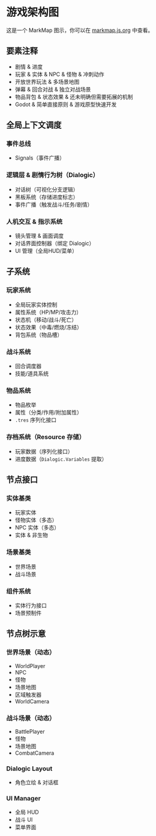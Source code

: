 # 游戏架构图

这是一个 MarkMap 图示，你可以在 [markmap.js.org](https://markmap.js.org/) 中查看。

## 要素注释
- 剧情 & 进度
- 玩家 & 实体 & NPC & 怪物 & 冲刺动作
- 开放世界玩法 & 多场景地图
- 弹幕 & 回合对战 & 独立对战场景
- 物品背包 & 状态效果 & 还未明确但需要拓展的机制
- Godot & 简单直接原则 & 游戏原型快速开发

## 全局上下文调度
### 事件总线
- Signals（事件广播）
### 逻辑层 & 剧情行为树（Dialogic）
- 对话树（可视化分支逻辑）
- 黑板系统（存储进度标志）
- 事件广播（触发战斗/任务/剧情）
### 人机交互 & 指示系统
- 镜头管理 & 画面调度
- 对话界面控制器（绑定 Dialogic）
- UI 管理（全局HUD/菜单）

## 子系统
### 玩家系统
- 全局玩家实体控制
- 属性系统（HP/MP/攻击力）
- 状态机（移动/战斗/死亡）
- 状态效果（中毒/燃烧/冻结）
- 背包系统（物品槽）
### 战斗系统
- 回合调度器
- 技能/道具系统
### 物品系统
- 物品枚举
- 属性（分类/作用/附加属性）
- `.tres` 序列化接口
### 存档系统（Resource 存储）
- 玩家数据（序列化接口）
- 进度数据（`Dialogic.Variables` 提取）

## 节点接口
### 实体基类
- 玩家实体
- 怪物实体（多态）
- NPC 实体（多态）
- 实体 & 非生物
### 场景基类
- 世界场景
- 战斗场景
### 组件系统
- 实体行为接口
- 场景预制件

## 节点树示意
### 世界场景（动态）
- WorldPlayer
- NPC
- 怪物
- 场景地图
- 区域触发器
- WorldCamera
### 战斗场景（动态）
- BattlePlayer
- 怪物
- 场景地图
- CombatCamera
### Dialogic Layout
- 角色立绘 & 对话框
### UI Manager
- 全局 HUD
- 战斗 UI
- 菜单界面
